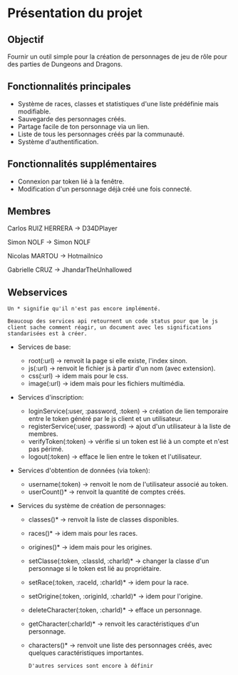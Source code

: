 # Présentation du projet

## Objectif

Fournir un outil simple pour la création de personnages de jeu de rôle pour des parties de Dungeons and Dragons.

## Fonctionnalités principales

- Système de races, classes et statistiques d'une liste prédéfinie mais modifiable.
- Sauvegarde des personnages créés.
- Partage facile de ton personnage via un lien.
- Liste de tous les personnages créés par la communauté.
- Système d'authentification.

## Fonctionnalités supplémentaires

- Connexion par token lié à la fenêtre.
- Modification d'un personnage déjà créé une fois connecté.

## Membres

Carlos RUIZ HERRERA -> D34DPlayer

Simon NOLF 		    -> Simon NOLF

Nicolas MARTOU      -> Hotmailnico

Gabrielle CRUZ      -> JhandarTheUnhallowed 

## Webservices

`Un * signifie qu'il n'est pas encore implémenté.`

`Beaucoup des services api retournent un code status pour que le js client sache comment réagir, un document avec les significations standarisées est à créer.`

- Services de base:

  - root(:url) -> renvoit la page si elle existe, l'index sinon.
  - js(:url) -> renvoit le fichier js à partir d'un nom (avec extension).
  - css(:url) -> idem mais pour le css.
  - image(:url) -> idem mais pour les fichiers multimédia.

- Services d'inscription:

  - loginService(:user, :password, :token) -> création de lien temporaire entre le token généré par le js client et un utilisateur.
  - registerService(:user, :password) -> ajout d'un utilisateur à la liste de membres.
  - verifyToken(:token) -> vérifie si un token est lié à un compte et n'est pas périmé.
  - logout(:token) -> efface le lien entre le token et l'utilisateur.

- Services d'obtention de données (via token):

  - username(:token) -> renvoit le nom de l'utilisateur associé au token.
  - userCount()* -> renvoit la quantité de comptes créés.

- Services du système de création de personnages:

  - classes()* -> renvoit la liste de classes disponibles.
  - races()* -> idem mais pour les races.
  - origines()* -> idem mais pour les origines.
  - setClasse(:token, :classId, :charId)* -> changer la classe d'un personnage si le token est lié au propriétaire.
  - setRace(:token, :raceId, :charId)* -> idem pour la race.
  - setOrigine(:token, :originId, :charId)* -> idem pour l'origine.
  - deleteCharacter(:token, :charId)* -> efface un personnage.
  - getCharacter(:charId)* -> renvoit les caractéristiques d'un personnage.
  - characters()* -> renvoit une liste des personnages créés, avec quelques caractéristiques importantes.

    `D'autres services sont encore à définir`
